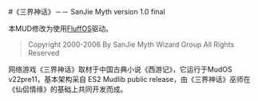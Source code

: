	
#《三界神话》－－ SanJie Myth version 1.0 final

本MUD修改为使用[FluffOS](https://github.com/fluffos/fluffos)驱动。

> Copyright 2000-2006 By SanJie Myth Wizard Group All Rights Reserved

网络游戏《三界神话》取材于中国古典小说《西游记》，它运行于MudOS v22pre11，基本架构采自 ES2 Mudlib public release，由《三界神话》巫师在《仙侣情缘》的基础上共同开发而成。


